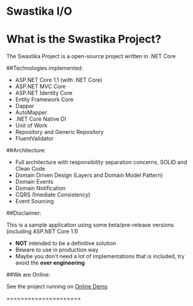 Swastika I/O
================================

What is the Swastika Project?
=====================
The Swastika Project is a open-source project written in .NET Core

##Technologies implemented:

- ASP.NET Core 1.1 (with .NET Core)
 - ASP.NET MVC Core 
 - ASP.NET Identity Core
- Entity Framework Core
- Dapper
- AutoMapper
- .NET Core Native DI
- Unit of Work
- Repository and Generic Repository
- FluentValidator

##Architecture:

- Full architecture with responsibility separation concerns, SOLID and Clean Code
- Domain Driven Design (Layers and Domain Model Pattern)
- Domain Events
- Domain Notification
- CQRS (Imediate Consistency)
- Event Sourcing

##Disclaimer:

This is a sample application using some beta/pre-release versions (including ASP.NET Core 1.1)
- **NOT** intended to be a definitive solution
- Beware to use in production way
- Maybe you don't need a lot of implementations that is included, try avoid the **over engineering**

##We are Online:

See the project running on <a href="http://dev2.swastika.io" target="_blank">Online Demo</a>

=====================